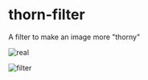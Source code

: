# thorn-filter
A filter to make an image more "thorny"

![real](https://github.com/keeranp/thorn-filter/blob/main/example/spider.jpg)

![filter](https://github.com/keeranp/thorn-filter/blob/main/example/spider_after.png)
